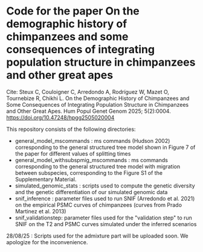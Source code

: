 # Code for the paper On the demographic history of chimpanzees and some consequences of integrating population structure in chimpanzees and other great apes

Cite: Steux C, Couloigner C, Arredondo A, Rodríguez W, Mazet O, Tournebize R, Chikhi L. On the Demographic History of Chimpanzees and Some Consequences of Integrating Population Structure in Chimpanzees and Other Great Apes. Hum Popul Genet Genom 2025; 5(2):0004. https://doi.org/10.47248/hpgg2505020004

This repository consists of the following directories:
- general_model_mscommands : ms commands (Hudson 2002) corresponding to the general structured tree model shown in Figure 7 of the paper for different values of splitting times
- general_model_withsubspmig_mscommands : ms commands corresponding to the general structured tree model with migration between subspecies, corresponding to the Figure S1 of the Supplementary Material.
- simulated_genomic_stats : scripts used to compute the genetic diversity and the genetic differentiation of our simulated genomic data
- snif_inference : parameter files used to run SNIF (Arredondo et al. 2021) on the empirical PSMC curves of chimpanzees (curves from Prado Martinez et al. 2013)
- snif_validationstep: parameter files used for the "validation step" to run SNIF on the T2 and PSMC curves simulated under the inferred scenarios

28/08/25 : Scripts used for the admixture part will be uploaded soon. We apologize for the inconvenience.
